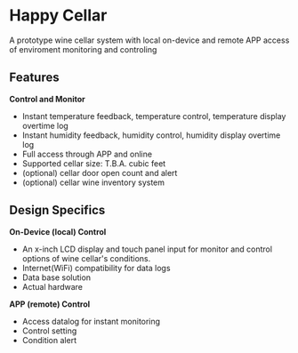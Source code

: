 # Happy Cellar

A prototype wine cellar system with local on-device and remote APP access of enviroment monitoring and controling

## Features
**Control and Monitor**
* Instant temperature feedback, temperature control, temperature display overtime log
* Instant humidity feedback, humidity control, humidity display overtime log
* Full access through APP and online
* Supported cellar size: T.B.A. cubic feet
* (optional) cellar door open count and alert
* (optional) cellar wine inventory system

## Design Specifics
**On-Device (local) Control**
* An x-inch LCD display and touch panel input for monitor and control options of wine cellar's conditions.
* Internet(WiFi) compatibility for data logs
* Data base solution
* Actual hardware

**APP (remote) Control**
* Access datalog for instant monitoring
* Control setting
* Condition alert

